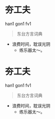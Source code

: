 # 夯工夫
han1 gon1 fv1
> 东台方言词典
- 浪费时间，耽误光阴
  - 练乐器太～。

# 夯工夫
han1 gon1 fv1
> 东台方言词典
- 浪费时间，耽误光阴
  - 练乐器太～。
